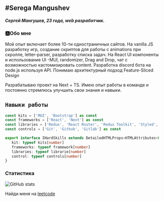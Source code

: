 ## #Serega Mangushev
   
##### Сергей Мангушев, 23 года, web разработчик.

### 🅰Обо мне
Мой опыт включает более 10-ти одностраничных сайтов. На vanilla JS разработку игр, создание скриптов для работы с animations при скролле, letter-parser, разработку списка задач. На React UI компоненты и использование UI -MUI, randomizer, Drag and Drop, чат с возможностью кастомизировать content. Разработка discord бота на node.js используя API. Понимаю архитектурный подход Feature-Sliced Design

Разрабатываю проект на Next + TS. Имею опыт работы в команде и постоянно стремлюсь улучшить свои знания и навыки.

`Навыки работы`
--
```ts
const kits = ['MUI', 'Bootstrap'] as const
const frameworks = ['React', 'Next'] as const
const libraries = ['Redux', 'React Router', 'Redux Toolkit', 'Styled', 'Luxon', 'React Transition Group'] as const
const controls = ['Git', 'Github', 'Gitlab'] as const

export interface IHardSkills extends DetailedHTMLProps<HTMLAttributes<HTMLParagraphElement>, HTMLParagraphElement> {
   kit: typeof kits[number]
   frameworks: typeof framework[number]
   libraries: typeof librarie[number]
   control: typeof controls[number]
}
```
[vk]: https://vk.com/id269791339 
[code]: https://github.com/Binatik/Code

### Статистика

![GitHub stats](https://github-readme-stats.vercel.app/api?username=Binatik&show_icons=true&theme=radical)  

Найди меня на [leetcode](https://leetcode.com/Binatik/)
